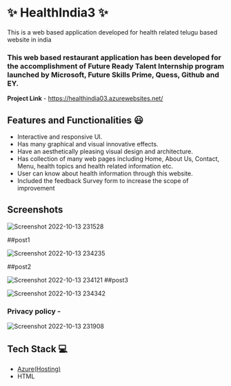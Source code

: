 # ✨ HealthIndia3  ✨

This is a web based application developed for health related telugu based website in india

### This web based restaurant application has been developed for the accomplishment of Future Ready Talent Internship program launched by Microsoft, Future Skills Prime, Quess, Github and EY.


**Project Link** - https://healthindia03.azurewebsites.net/


## Features and Functionalities 😃

- Interactive and responsive UI.
- Has many graphical and visual innovative effects.
- Have an aesthetically pleasing visual design and architecture.
- Has collection of many web pages including Home, About Us, Contact, Menu, health topics and health related information etc.
- User can know about health information through this website.
- Included the feedback Survey form to increase the scope of improvement 

## Screenshots

 


![Screenshot 2022-10-13 231528](https://user-images.githubusercontent.com/114175208/195671969-fd83baf7-57af-4caf-8610-0ac7d0d0cb95.png)


 ##post1
 
![Screenshot 2022-10-13 234235](https://user-images.githubusercontent.com/114175208/195674628-7296b61f-d9b7-4d28-bcd8-d6ceb119af86.png)


##post2
 
 ![Screenshot 2022-10-13 234121](https://user-images.githubusercontent.com/114175208/195674517-325b07c1-4126-464c-81ce-efaa567b003c.png)
##post3


![Screenshot 2022-10-13 234342](https://user-images.githubusercontent.com/114175208/195674747-ee7c9445-73c3-4200-9c95-e3e706fedbb2.png)


### Privacy policy -

![Screenshot 2022-10-13 231908](https://user-images.githubusercontent.com/114175208/195674391-166fe076-2a72-4ff9-9b2b-1c387913dbb4.png)



## Tech Stack 💻

- [Azure(Hosting)](https://azure.microsoft.com/en-in/features/azure-portal/)
- HTML
